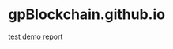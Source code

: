 # gpBlockchain.github.io
[test demo report](https://gpblockchain.github.io/reports/demo/mochawesome-report/mochawesome.html)
